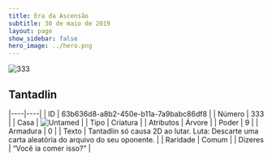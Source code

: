 ```yaml
---
title: Era da Ascensão
subtitle: 30 de maio de 2019
layout: page
show_sidebar: false
hero_image: ../hero.png
---
```


![333](https://cdn.keyforgegame.com/media/card_front/pt/435_333_RVCHH47H4PHQ_pt.png)

## Tantadlin

|----|----|
| ID | 63b636d8-a8b2-450e-b11a-7a9babc86df8 |
| Número | 333 |
| Casa | ![Untamed](https://archonarcana.com/images/thumb/b/bd/Untamed.png/22px-Untamed.png "Indomados") |
| Tipo | Criatura |
| Atributos | Árvore |
| Poder | 9 |
| Armadura | 0 |
| Texto | Tantadlin só causa 2D ao lutar. Luta: Descarte uma carta aleatória do arquivo do seu oponente. |
| Raridade | Comum |
| Dizeres | “Você ia comer isso?” |
